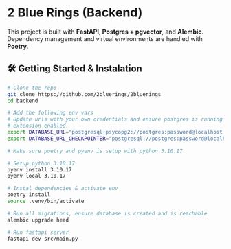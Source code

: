 # 2 Blue Rings (Backend)

This project is built with **FastAPI**, **Postgres + pgvector**, and **Alembic**.  
Dependency management and virtual environments are handled with **Poetry**.

## 🛠️ Getting Started & Instalation

```bash
# Clone the repo
git clone https://github.com/2bluerings/2bluerings
cd backend

# Add the following env vars
# Update urls with your own credentials and ensure postgres is running with pgvector
# extension enabled.
export DATABASE_URL="postgresql+psycopg2://postgres:password@localhost:5433/db"
export DATABASE_URL_CHECKPOINTER="postgresql://postgres:password@localhost:5433/db"

# Make sure poetry and pyenv is setup with python 3.10.17

# Setup python 3.10.17
pyenv install 3.10.17
pyenv local 3.10.17

# Instal dependencies & activate env
poetry install
source .venv/bin/activate

# Run all migrations, ensure database is created and is reachable
alembic upgrade head

# Run fastapi server
fastapi dev src/main.py
